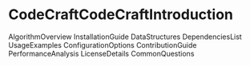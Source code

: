 # CodeCraftCodeCraftIntroduction
AlgorithmOverview
InstallationGuide
DataStructures
DependenciesList
UsageExamples
ConfigurationOptions
ContributionGuide
PerformanceAnalysis
LicenseDetails
CommonQuestions

